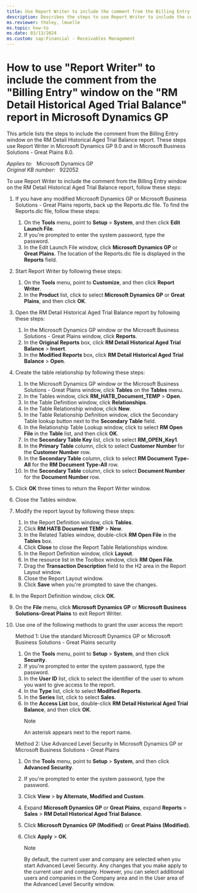 ```yaml
---
title: Use Report Writer to include the comment from the Billing Entry window on the RM Detail Historical Aged Trial Balance report in Microsoft Dynamics GP
description: Describes the steps to use Report Writer to include the comment from the Billing Entry window on the RM Detail Historical Aged Trial Balance report in Microsoft Dynamics GP.
ms.reviewer: theley, lmuelle
ms.topic: how-to
ms.date: 03/13/2024
ms.custom: sap:Financial - Receivables Management
---
```

# How to use "Report Writer" to include the comment from the "Billing Entry" window on the "RM Detail Historical Aged Trial Balance" report in Microsoft Dynamics GP

This article lists the steps to include the comment from the Billing Entry window on the RM Detail Historical Aged Trial Balance report. These steps use Report Writer in Microsoft Dynamics GP 9.0 and in Microsoft Business Solutions - Great Plains 8.0.

_Applies to:_ &nbsp; Microsoft Dynamics GP  
_Original KB number:_ &nbsp; 922052

To use Report Writer to include the comment from the Billing Entry window on the RM Detail Historical Aged Trial Balance report, follow these steps:

1. If you have any modified Microsoft Dynamics GP or Microsoft Business Solutions - Great Plains reports, back up the Reports.dic file. To find the Reports.dic file, follow these steps:

    1. On the **Tools** menu, point to **Setup** > **System**, and then click **Edit Launch File**.
    2. If you're prompted to enter the system password, type the password.
    3. In the Edit Launch File window, click **Microsoft Dynamics GP** or **Great Plains**. The location of the Reports.dic file is displayed in the **Reports** field.
  
2. Start Report Writer by following these steps:
    1. On the **Tools** menu, point to **Customize**, and then click **Report Writer**.
    2. In the **Product** list, click to select **Microsoft Dynamics GP** or **Great Plains**, and then click **OK**.
3. Open the RM Detail Historical Aged Trial Balance report by following these steps:
    1. In the Microsoft Dynamics GP window or the Microsoft Business Solutions - Great Plains window, click **Reports**.
    2. In the **Original Reports** box, click **RM Detail Historical Aged Trial Balance** > **Insert**.
    3. In the **Modified Reports** box, click **RM Detail Historical Aged Trial Balance** > **Open**.
4. Create the table relationship by following these steps:
    1. In the Microsoft Dynamics GP window or the Microsoft Business Solutions - Great Plains window, click **Tables** on the **Tables** menu.
    2. In the Tables window, click **RM_HATB_Document_TEMP** > **Open**.
    3. In the Table Definition window, click **Relationships**.
    4. In the Table Relationship window, click **New**.
    5. In the Table Relationship Definition window, click the Secondary Table lookup button next to the **Secondary Table** field.
    6. In the Relationship Table Lookup window, click to select **RM Open File** in the **Table** list, and then click **OK**.
    7. In the **Secondary Table Key** list, click to select **RM_OPEN_Key1**.
    8. In the **Primary Table** column, click to select **Customer Number** for the **Customer Number** row.
    9. In the **Secondary Table** column, click to select **RM Document Type-All** for the **RM Document Type-All** row.
    10. In the **Secondary Table** column, click to select **Document Number** for the **Document Number** row.
5. Click **OK** three times to return the Report Writer window.
6. Close the Tables window.
7. Modify the report layout by following these steps:
    1. In the Report Definition window, click **Tables**.
    2. Click **RM HATB Document TEMP** > **New**.
    3. In the Related Tables window, double-click **RM Open File** in the **Tables** box.
    4. Click **Close** to close the Report Table Relationships window.
    5. In the Report Definition window, click **Layout**.
    6. In the resource list in the Toolbox window, click **RM Open File**.
    7. Drag the **Transaction Description** field to the H2 area in the Report Layout window.
    8. Close the Report Layout window.
    9. Click **Save** when you're prompted to save the changes.
8. In the Report Definition window, click **OK**.
9. On the **File** menu, click **Microsoft Dynamics GP** or **Microsoft Business Solutions-Great Plains** to exit Report Writer.
10. Use one of the following methods to grant the user access the report:
  
    Method 1: Use the standard Microsoft Dynamics GP or Microsoft Business Solutions - Great Plains security
  
    1. On the **Tools** menu, point to **Setup** > **System**, and then click **Security**.
    2. If you're prompted to enter the system password, type the password.
    3. In the **User ID** list, click to select the identifier of the user to whom you want to give access to the report.
    4. In the **Type** list, click to select **Modified Reports**.
    5. In the **Series** list, click to select **Sales**.
    6. In the **Access List** box, double-click **RM Detail Historical Aged Trial Balance**, and then click **OK**.
        > [!NOTE]
        > An asterisk appears next to the report name.
  
    Method 2: Use Advanced Level Security in Microsoft Dynamics GP or Microsoft Business Solutions - Great Plains
  
    1. On the **Tools** menu, point to **Setup** > **System**, and then click **Advanced Security**.
    2. If you're prompted to enter the system password, type the password.
    3. Click **View** > **by Alternate, Modified and Custom**.
    4. Expand **Microsoft Dynamics GP** or **Great Plains**, expand **Reports** > **Sales** > **RM Detail Historical Aged Trial Balance**.
    5. Click **Microsoft Dynamics GP (Modified)** or **Great Plains (Modified)**.
    6. Click **Apply** > **OK**.
  
        > [!NOTE]
        > By default, the current user and company are selected when you start Advanced Level Security. Any changes that you make apply to the current user and company. However, you can select additional users and companies in the Company area and in the User area of the Advanced Level Security window.
